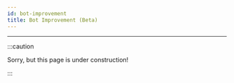```yaml
---
id: bot-improvement
title: Bot Improvement (Beta)
---
```


---------------

:::caution

Sorry, but this page is under construction!

:::